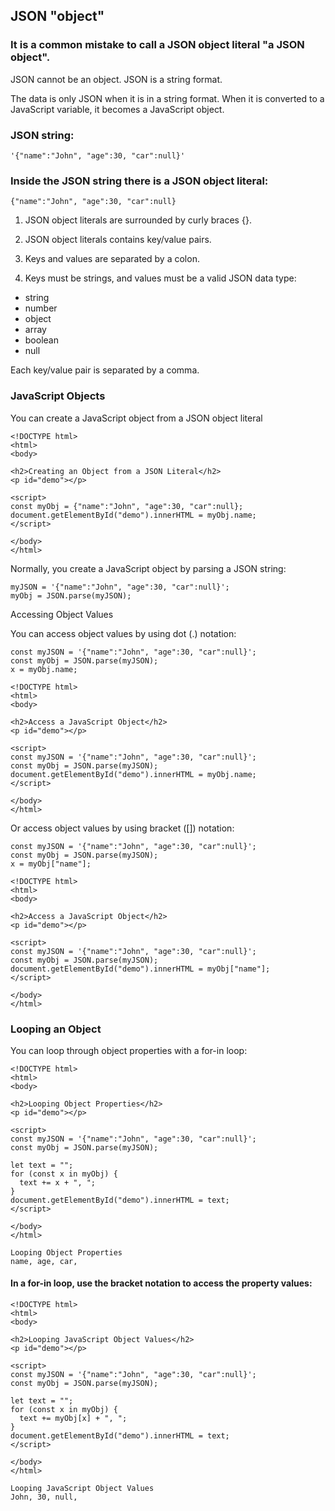 ## JSON "object"


### It is a common mistake to call a JSON object literal "a JSON object".

JSON cannot be an object. JSON is a string format.

The data is only JSON when it is in a string format. When it is converted to a JavaScript variable, it becomes a JavaScript object.

### JSON string:
```
'{"name":"John", "age":30, "car":null}'
```
### Inside the JSON string there is a JSON object literal:
```
{"name":"John", "age":30, "car":null}
```

1. JSON object literals are surrounded by curly braces {}.

2. JSON object literals contains key/value pairs.

3. Keys and values are separated by a colon.

4. Keys must be strings, and values must be a valid JSON data type:

- string
- number
- object
- array
- boolean
- null

Each key/value pair is separated by a comma.

### JavaScript Objects
You can create a JavaScript object from a JSON object literal
```
<!DOCTYPE html>
<html>
<body>

<h2>Creating an Object from a JSON Literal</h2>
<p id="demo"></p>

<script>
const myObj = {"name":"John", "age":30, "car":null};
document.getElementById("demo").innerHTML = myObj.name;
</script>

</body>
</html>
```

Normally, you create a JavaScript object by parsing a JSON string:

```
myJSON = '{"name":"John", "age":30, "car":null}';
myObj = JSON.parse(myJSON);
```


Accessing Object Values

You can access object values by using dot (.) notation:

```
const myJSON = '{"name":"John", "age":30, "car":null}';
const myObj = JSON.parse(myJSON);
x = myObj.name;
```


```
<!DOCTYPE html>
<html>
<body>

<h2>Access a JavaScript Object</h2>
<p id="demo"></p>

<script>
const myJSON = '{"name":"John", "age":30, "car":null}';
const myObj = JSON.parse(myJSON);
document.getElementById("demo").innerHTML = myObj.name;
</script>

</body>
</html>
```

Or access object values by using bracket ([]) notation:
```
const myJSON = '{"name":"John", "age":30, "car":null}';
const myObj = JSON.parse(myJSON);
x = myObj["name"];
```
```
<!DOCTYPE html>
<html>
<body>

<h2>Access a JavaScript Object</h2>
<p id="demo"></p>

<script>
const myJSON = '{"name":"John", "age":30, "car":null}';
const myObj = JSON.parse(myJSON);
document.getElementById("demo").innerHTML = myObj["name"];
</script>

</body>
</html>
```
### Looping an Object

You can loop through object properties with a for-in loop:
```
<!DOCTYPE html>
<html>
<body>

<h2>Looping Object Properties</h2>
<p id="demo"></p>

<script>
const myJSON = '{"name":"John", "age":30, "car":null}';
const myObj = JSON.parse(myJSON);

let text = "";
for (const x in myObj) {
  text += x + ", ";
}
document.getElementById("demo").innerHTML = text;
</script>

</body>
</html>
```
```
Looping Object Properties
name, age, car,
```

#### In a for-in loop, use the bracket notation to access the property values:
```
<!DOCTYPE html>
<html>
<body>

<h2>Looping JavaScript Object Values</h2>
<p id="demo"></p>

<script>
const myJSON = '{"name":"John", "age":30, "car":null}';
const myObj = JSON.parse(myJSON);

let text = "";
for (const x in myObj) {
  text += myObj[x] + ", ";
}
document.getElementById("demo").innerHTML = text;
</script>

</body>
</html>
```

```
Looping JavaScript Object Values
John, 30, null,
```



